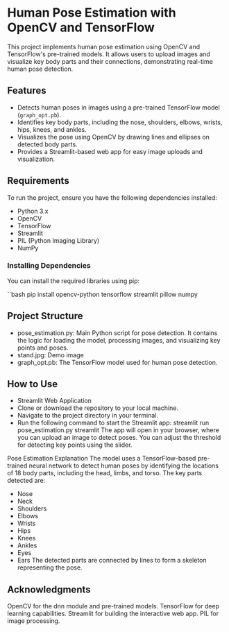 # Human Pose Estimation with OpenCV and TensorFlow

This project implements human pose estimation using OpenCV and TensorFlow's pre-trained models. It allows users to upload images and visualize key body parts and their connections, demonstrating real-time human pose detection.

## Features
- Detects human poses in images using a pre-trained TensorFlow model (`graph_opt.pb`).
- Identifies key body parts, including the nose, shoulders, elbows, wrists, hips, knees, and ankles.
- Visualizes the pose using OpenCV by drawing lines and ellipses on detected body parts.
- Provides a Streamlit-based web app for easy image uploads and visualization.

## Requirements

To run the project, ensure you have the following dependencies installed:

- Python 3.x
- OpenCV
- TensorFlow
- Streamlit
- PIL (Python Imaging Library)
- NumPy

### Installing Dependencies

You can install the required libraries using pip:

``bash
pip install opencv-python tensorflow streamlit pillow numpy

## Project Structure
 - pose_estimation.py: Main Python script for pose detection. It contains the logic for loading the model, processing images, and visualizing key points and poses.
 - stand.jpg: Demo image 
 - graph_opt.pb: The TensorFlow model used for human pose detection.

## How to Use
 - Streamlit Web Application
 - Clone or download the repository to your local machine.
 - Navigate to the project directory in your terminal.
 -  Run the following command to start the Streamlit app:
streamlit run pose_estimation.py streamlit
The app will open in your browser, where you can upload an image to detect poses. You can adjust the threshold for detecting key points using the slider.

Pose Estimation Explanation
The model uses a TensorFlow-based pre-trained neural network to detect human poses by identifying the locations of 18 body parts, including the head, limbs, and torso. The key parts detected are:

 - Nose
 - Neck
 - Shoulders
 - Elbows
 - Wrists
 - Hips
 - Knees
 - Ankles
 - Eyes
 - Ears
The detected parts are connected by lines to form a skeleton representing the pose.


## Acknowledgments
OpenCV for the dnn module and pre-trained models.
TensorFlow for deep learning capabilities.
Streamlit for building the interactive web app.
PIL for image processing.

